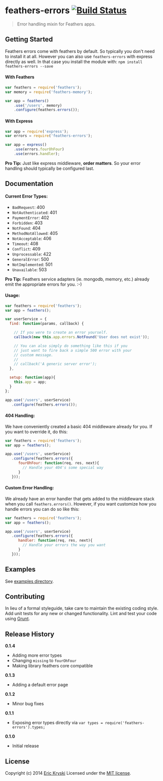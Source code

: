 # feathers-errors [![Build Status](https://travis-ci.org/feathersjs/feathers-errors.svg?branch=master)](https://travis-ci.org/feathersjs/feathers-errors)

> Error handling mixin for Feathers apps.

## Getting Started

Feathers errors come with feathers by default. So typically you don't need to install it at all. However you can also use `feathers-errors` with express directly as well. In that case you install the module with: `npm install feathers-errors --save`

#### With Feathers

```js
var feathers = require('feathers');
var memory = require('feathers-memory');

var app = feathers()
    .use('/users', memory)
    .configure(feathers.errors());
```

#### With Express

```js
var app = require('express');
var errors = require('feathers-errors');

var app = express()
    .use(errors.fourOhFour)
    .use(errors.handler);
```

**Pro Tip:** Just like express middleware, **order matters**. So your error handling should typically be configured last.

## Documentation

#### Current Error Types:

* `BadRequest`: 400
* `NotAuthenticated`: 401
* `PaymentError`: 402
* `Forbidden`: 403
* `NotFound`: 404
* `MethodNotAllowed`: 405
* `NotAcceptable`: 406
* `Timeout`: 408
* `Conflict`: 409
* `Unprocessable`: 422
* `GeneralError`: 500
* `NotImplemented`: 501
* `Unavailable`: 503

**Pro Tip:** Feathers service adapters (ie. mongodb, memory, etc.) already emit the appropriate errors for you. :-)

#### Usage:

```js
var feathers = require('feathers');
var app = feathers();

var userService = {
  find: function(params, callback) {

    // If you were to create an error yourself.
    callback(new this.app.errors.NotFound('User does not exist'));

    // You can also simply do something like this if you
    // just want to fire back a simple 500 error with your
    // custom message.
    // 
    // callback('A generic server error');
  },

  setup: function(app){
    this.app = app;
  }
};

app.use('/users', userService)
   .configure(feathers.errors());
```

#### 404 Handling:

We have conveniently created a basic 404 middleware already for you. If you want to override it, do this:

```js
var feathers = require('feathers');
var app = feathers();

app.use('/users', userService)
   .configure(feathers.errors({
      fourOhFour: function(req, res, next){
        // Handle your 404's some special way
      }
   }));
```

#### Custom Error Handling:

We already have an error handler that gets added to the middleware stack when you call `feathers.errors()`. However, if you want customize how you handle errors you can do so like this:

```js
var feathers = require('feathers');
var app = feathers();

app.use('/users', userService)
   .configure(feathers.errors({
      handler: function(req, res, next){
        // Handle your errors the way you want
      }
   }));
```

## Examples
See [examples directory](https://github.com/feathersjs/feathers-errors/tree/master/examples).

## Contributing
In lieu of a formal styleguide, take care to maintain the existing coding style. Add unit tests for any new or changed functionality. Lint and test your code using [Grunt](http://gruntjs.com/).

## Release History
__0.1.4__

- Adding more error types
- Changing `missing` to `fourOhFour`
- Making library feathers core compatible

__0.1.3__

- Adding a default error page

__0.1.2__

- Minor bug fixes

__0.1.1__

- Exposing error types directly via `var types = require('feathers-errors').types;`

__0.1.0__

- Initial release

## License
Copyright (c) 2014 [Eric Kryski](https://github.com/ekryski)
Licensed under the [MIT license](https://github.com/feathersjs/feathers-errors/blob/master/LICENSE-MIT).
